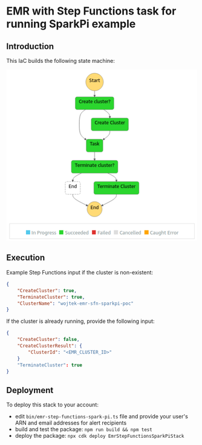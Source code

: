 # EMR with Step Functions task for running SparkPi example

## Introduction

This IaC builds the following state machine:

![](diagrams/emr-sparkpi-state-machine.png)


## Execution

Example Step Functions input if the cluster is non-existent:

```json
{
    "CreateCluster": true,
    "TerminateCluster": true,
    "ClusterName": "wojtek-emr-sfn-sparkpi-poc"
}
```

If the cluster is already running, provide the following input:

```json
{
    "CreateCluster": false,
    "CreateClusterResult": {
        "ClusterId": "<EMR_CLUSTER_ID>"
    }
    "TerminateCluster": true
}
```

## Deployment

To deploy this stack to your account:
 - edit `bin/emr-step-functions-spark-pi.ts` file and provide your user's ARN and email addresses for alert recipients
 - build and test the package: `npm run build && npm test`
 - deploy the package: `npx cdk deploy EmrStepFunctionsSparkPiStack`
